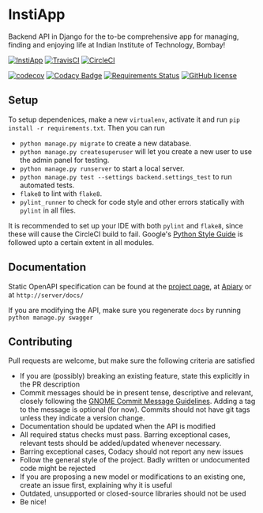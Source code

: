 # InstiApp
Backend API in Django for the to-be comprehensive app for managing, finding and enjoying life at Indian Institute of Technology, Bombay!

[![InstiApp](https://insti.app/instiapp-badge-gh.svg)](https://insti.app)
[![TravisCI](https://api.travis-ci.org/wncc/IITBapp.svg?branch=master)](https://travis-ci.org/wncc/IITBapp)
[![CircleCI](https://circleci.com/gh/wncc/IITBapp.svg?style=shield)](https://circleci.com/gh/wncc/IITBapp)

[![codecov](https://codecov.io/gh/wncc/IITBapp/branch/master/graph/badge.svg)](https://codecov.io/gh/wncc/IITBapp)
[![Codacy Badge](https://api.codacy.com/project/badge/Grade/7e6a386dbec649c99aa6a10218cc3768)](https://www.codacy.com/app/pulsejet/IITBapp?utm_source=github.com&amp;utm_medium=referral&amp;utm_content=wncc/IITBapp&amp;utm_campaign=Badge_Grade)
[![Requirements Status](https://requires.io/github/wncc/IITBapp/requirements.svg?branch=master)](https://requires.io/github/wncc/IITBapp/requirements/?branch=master)
[![GitHub license](https://img.shields.io/github/license/wncc/IITBapp.svg)](https://github.com/wncc/IITBapp/blob/master/LICENSE)

## Setup
To setup dependenices, make a new `virtualenv`, activate it and run `pip install -r requirements.txt`. Then you can run
* `python manage.py migrate` to create a new database.
* `python manage.py createsuperuser` will let you create a new user to use the admin panel for testing.
* `python manage.py runserver` to start a local server.
* `python manage.py test --settings backend.settings_test` to run automated tests.
* `flake8` to lint with `flake8`.
* `pylint_runner` to check for code style and other errors statically with `pylint` in all files.

It is recommended to set up your IDE with both `pylint` and `flake8`, since these will cause the CircleCI build to fail. Google's [Python Style Guide](https://google.github.io/styleguide/pyguide.html) is followed upto a certain extent in all modules.

## Documentation
Static OpenAPI specification can be found at the [project page](https://wncc.github.io/IITBapp/), at [Apiary](https://instiapp.docs.apiary.io/) or at `http://server/docs/`

If you are modifying the API, make sure you regenerate `docs` by running `python manage.py swagger`

## Contributing
Pull requests are welcome, but make sure the following criteria are satisfied
* If you are (possibly) breaking an existing feature, state this explicitly in the PR description
* Commit messages should be in present tense, descriptive and relevant, closely following the [GNOME Commit Message Guidelines](https://wiki.gnome.org/Git/CommitMessages). Adding a tag to the message is optional (for now). Commits should not have git tags unless they indicate a version change.
* Documentation should be updated when the API is modified
* All required status checks must pass. Barring exceptional cases, relevant tests should be added/updated whenever necessary.
* Barring exceptional cases, Codacy should not report any new issues
* Follow the general style of the project. Badly written or undocumented code might be rejected
* If you are proposing a new model or modifications to an existing one, create an issue first, explaining why it is useful
* Outdated, unsupported or closed-source libraries should not be used
* Be nice!
